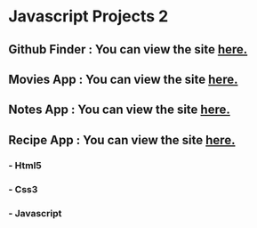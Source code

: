 # Javascript Projects 2

## Github Finder : You can view the site [**here.**](https://raw.githack.com/hasanilteris/Javascript-Projects-2/main/Github%20Finder/index.html)
## Movies App : You can view the site [**here.**](https://raw.githack.com/hasanilteris/Javascript-Projects-2/main/Movies%20App/index.html)
## Notes App : You can view the site [**here.**](https://raw.githack.com/hasanilteris/Javascript-Projects-2/main/Notes%20App/index.html)
## Recipe App : You can view the site [**here.**](https://raw.githack.com/hasanilteris/Javascript-Projects-2/main/Recipe%20App/index.html)

### - Html5
### - Css3
### - Javascript
